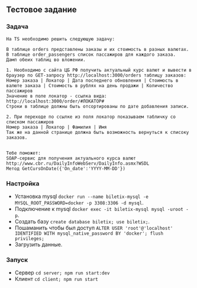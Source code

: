 ## Тестовое задание

### Задача
```
На TS необходимо решить следующую задачу:

В таблице orders представлены заказы и их стоимость в разных валютах.
В таблице order_passengers список пассажиров для каждого заказа.
Дамп обеих таблиц во вложении.

1. Необходимо с сайта ЦБ РФ получить актуальный курс валют и вывести в браузер по GET-запросу http://localhost:3000/orders таблицу заказов:
Номер заказа | Локатор | Дата последнего обновления | Стоимость в валюте заказа | Стоимость в рублях на день продажи | Количество пассажиров
Значение в поле локатор - ссылка вида: http://localhost:3000/order/#ЛОКАТОР#
Строки в таблице должны быть отсортированы по дате добавления записи.

2. При переходе по ссылке из поля локатор показываем табличку со списком пассажиров
Номер заказа | Локатор | Фамилия | Имя
Так же на данной странице должна быть возможность вернуться к списоку заказов.


Тебе поможет:
SOAP-сервис для получения актуального курса валют http://www.cbr.ru/DailyInfoWebServ/DailyInfo.asmx?WSDL
Метод GetCursOnDate({'On_date':'YYYY-MM-DD'})
```

### Настройка
* Установка mysql `docker run --name biletix-mysql -e MYSQL_ROOT_PASSWORD=docker -p 3308:3306 -d mysql`.
* Подключение к mysql `docker exec -it biletix-mysql mysql -uroot -p`.
* Создать базу `create database biletix; use biletix;`.
* Пошаманить чтобы был доступ `ALTER USER 'root'@'localhost' IDENTIFIED WITH mysql_native_password BY 'docker'; flush privileges;`
* Загрузить данные.

### Запуск
* Сервер `cd server; npm run start:dev`
* Клиент `cd client; npm run start`
